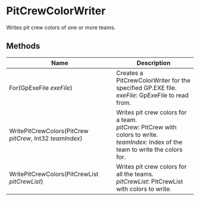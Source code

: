 # PitCrewColorWriter

Writes pit crew colors of one or more teams.

## Methods

| Name  | Description  |
|-------|--------------|
| For(GpExeFile *exeFile*)  | Creates a PitCrewColorWriter for the specified GP.EXE file.<br />*exeFile*: GpExeFile to read from.<br />  |
| WritePitCrewColors(PitCrew *pitCrew*, Int32 *teamIndex*)  | Writes pit crew colors for a team.<br />*pitCrew*: PitCrew with colors to write.<br />*teamIndex*: Index of the team to write the colors for.<br />  |
| WritePitCrewColors(PitCrewList *pitCrewList*)  | Writes pit crew colors for all the teams.<br />*pitCrewList*: PitCrewList with colors to write.<br />  |


